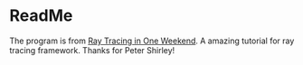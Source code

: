# ReadMe
The program is from [Ray Tracing in One Weekend](https://raytracing.github.io/books/RayTracingInOneWeekend.html#outputanimage/theppmimageformat). A amazing tutorial for ray tracing framework. Thanks for Peter Shirley!